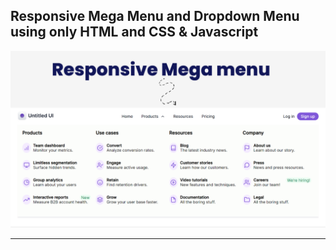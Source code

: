 ## Responsive Mega Menu and Dropdown Menu using only HTML and CSS & Javascript

![thumbnail](thumbnail.png)

------------------------
